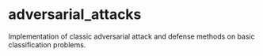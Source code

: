 # adversarial_attacks
Implementation of classic adversarial attack and defense methods on basic classification problems.
